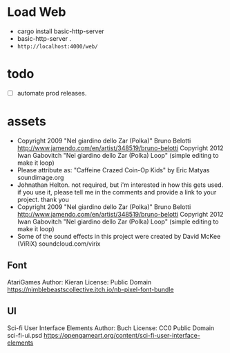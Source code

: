# Load Web
- cargo install basic-http-server
- basic-http-server .
- `http://localhost:4000/web/`

# todo
- [ ] automate prod releases.

# assets
- Copyright 2009 "Nel giardino dello Zar (Polka)" Bruno Belotti <http://www.jamendo.com/en/artist/348519/bruno-belotti> Copyright 2012 Iwan Gabovitch "Nel giardino dello Zar (Polka) Loop" (simple editing to make it loop)
- Please attribute as: "Caffeine Crazed Coin-Op Kids" by Eric Matyas soundimage.org
- Johnathan Helton. not required, but i'm interested in how this gets used. if you use it, please tell me in the comments and provide a link to your project. thank you
- Copyright 2009 "Nel giardino dello Zar (Polka)" Bruno Belotti <http://www.jamendo.com/en/artist/348519/bruno-belotti> Copyright 2012 Iwan Gabovitch "Nel giardino dello Zar (Polka) Loop" (simple editing to make it loop)
- Some of the sound effects in this project were created by David McKee (ViRiX) soundcloud.com/virix

## Font

AtariGames
Author: Kieran
License: Public Domain
https://nimblebeastscollective.itch.io/nb-pixel-font-bundle

## UI

Sci-fi User Interface Elements
Author: Buch
License: CC0 Public Domain
sci-fi-ui.psd
https://opengameart.org/content/sci-fi-user-interface-elements
